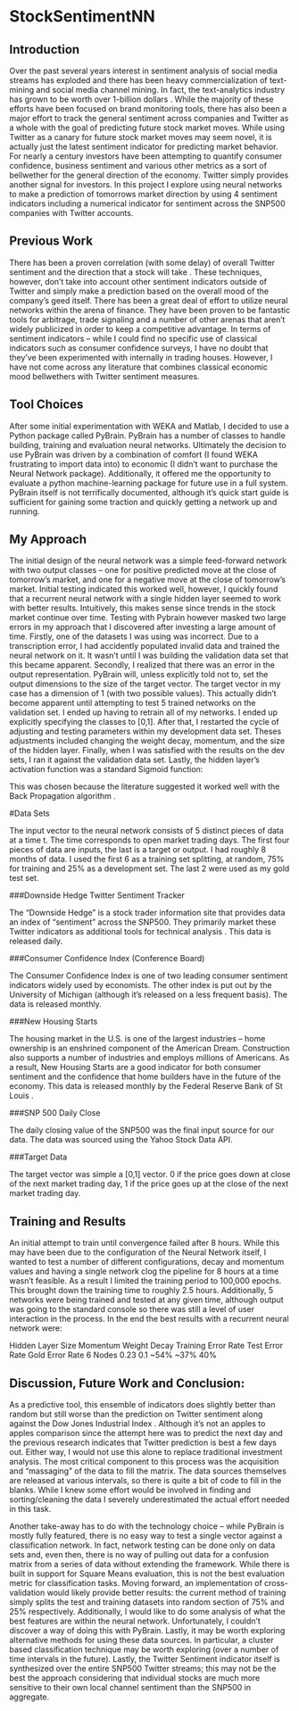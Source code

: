 StockSentimentNN
================
Introduction
----------------

  Over the past several years interest in sentiment analysis of social media streams has exploded and there has been heavy commercialization of text-mining and social media channel mining. In fact, the text-analytics industry has grown to be worth over 1-billion dollars . While the majority of these efforts have been focused on brand monitoring tools, there has also been a major effort to track the general sentiment across companies and Twitter as a whole with the goal of predicting future stock market moves.
	While using Twitter as a canary for future stock market moves may seem novel, it is actually just the latest sentiment indicator for predicting market behavior. For nearly a century investors have been attempting to quantify consumer confidence, business sentiment and various other metrics as a sort of bellwether for the general direction of the economy. Twitter simply provides another signal for investors.
	In this project I explore using neural networks to make a prediction of tomorrows market direction by using 4 sentiment indicators including a numerical indicator for sentiment across the SNP500 companies with Twitter accounts.

Previous Work
----------------

There has been a proven correlation (with some delay) of overall Twitter sentiment and the direction that a stock will take . These techniques, however, don’t take into account other sentiment indicators outside of Twitter and simply make a prediction based on the overall mood of the company’s geed itself. 
There has been a great deal of effort to utilize neural networks within the arena of finance.  They have been proven to be fantastic tools for arbitrage, trade signaling and a number of other arenas that aren’t widely publicized in order to keep a competitive advantage. In terms of sentiment indicators – while I could find no specific use of classical indicators such as consumer confidence surveys, I have no doubt that they’ve been experimented with internally in trading houses. However, I have not come across any literature that combines classical economic mood bellwethers with Twitter sentiment measures.



Tool Choices
----------------

After some initial experimentation with WEKA and Matlab, I decided to use a Python package called PyBrain. PyBrain has a number of classes to handle building, training and evaluation neural networks. Ultimately the decision to use PyBrain was driven by a combination of comfort (I found WEKA frustrating to import data into) to economic (I didn’t want to purchase the Neural Network package). Additionally, it offered me the opportunity to evaluate a python machine-learning package for future use in a full system.
PyBrain itself is not terrifically documented, although it’s quick start guide is sufficient for gaining some traction and quickly getting a network up and running. 

My Approach
----------------

The initial design of the neural network was a simple feed-forward network with two output classes – one for positive predicted move at the close of tomorrow’s market, and one for a negative move at the close of tomorrow’s market. Initial testing indicated this worked well, however, I quickly found that a recurrent neural network with a single hidden layer seemed to work with better results. Intuitively, this makes sense since trends in the stock market continue over time. Testing with Pybrain however masked two large errors in my approach that I discovered after investing a large amount of time.
Firstly, one of the datasets I was using was incorrect. Due to a transcription error, I had accidently populated invalid data and trained the neural network on it. It wasn’t until I was building the validation data set that this became apparent. Secondly, I realized that there was an error in the output representation. PyBrain will, unless explicitly told not to, set the output dimensions to the size of the target vector. The target vector in my case has a dimension of 1 (with two possible values). This actually didn’t become apparent until attempting to test 5 trained networks on the validation set. I ended up having to retrain all of my networks.
I ended up explicitly specifying the classes to [0,1].  After that, I restarted the cycle of adjusting and testing parameters within my development data set. Theses adjustments included changing the weight decay, momentum,  and the size of the hidden layer. Finally, when I was satisfied with the results on the dev sets, I ran it against the validation data set.
Lastly, the hidden layer’s activation function was a standard Sigmoid function:
 
This was chosen because the literature suggested it worked well with the Back Propagation algorithm .

#Data Sets
	
The input vector to the neural network consists of 5 distinct pieces of data at a time t. The time corresponds to open market trading days. The first four pieces of data are inputs, the last is a target or output.  I had roughly 8 months of data. I used the first 6 as a training set splitting, at random, 75% for training and 25% as a development set. The last 2 were used as my gold test set.

###Downside Hedge Twitter Sentiment Tracker


The “Downside Hedge” is a stock trader information site that provides data an index of “sentiment” across the SNP500. They primarily market these Twitter indicators as additional tools for technical analysis . This data is released daily.

###Consumer Confidence Index (Conference Board)

The Consumer Confidence Index is one of two leading consumer sentiment indicators widely used by economists. The other index is put out by the University of Michigan (although it’s released on a less frequent basis).  The data is released monthly.

###New Housing Starts

The housing market in the U.S. is one of the largest industries – home ownership is an enshrined component of the American Dream. Construction also supports a number of industries and employs millions of Americans. As a result, New Housing Starts are a good indicator for both consumer sentiment and the confidence that home builders have in the future of the economy.  This data is released monthly by the Federal Reserve Bank of St Louis .

###SNP 500 Daily Close

The daily closing value of the SNP500 was the final input source for our data. The data was sourced using the Yahoo Stock Data API.

###Target Data

The target vector was simple a [0,1] vector.  0 if the price goes down at close of the next market trading day, 1 if the price goes up at the close of the next market trading day.

Training and Results
----------------

An initial attempt to train until convergence failed after 8 hours.  While this may have been due to the configuration of the Neural Network itself, I wanted to test a number of different configurations, decay and momentum values and having a single network clog the pipeline for 8 hours at a time wasn’t feasible.  As a result I limited the training period to 100,000 epochs.  This brought down the training time to roughly 2.5 hours. Additionally, 5 networks were being trained and tested at any given time, although output was going to the standard console so there was still a level of user interaction in the process.
In the end the best results with a recurrent neural network were: 

Hidden Layer Size	Momentum	Weight Decay	Training Error Rate	Test Error Rate	Gold Error Rate
6 Nodes	0.23	0.1	~54%	~37%	40%

Discussion, Future Work and Conclusion:
-----------------

As a predictive tool, this ensemble of indicators does slightly better than random but still worse than the prediction on Twitter sentiment along against the Dow Jones Industrial Index .  Although it’s not an apples to apples comparison since the attempt here was to predict the next day and the previous research indicates that Twitter prediction is best a few days out. Either way, I would not use this alone to replace traditional investment analysis.
The most critical component to this process was the acquisition and “massaging” of the data to fill the matrix. The data sources themselves are released at various intervals, so there is quite a bit of code to fill in the blanks. While I knew some effort would be involved in finding and sorting/cleaning the data I severely underestimated the actual effort needed in this task.  
  
Another take-away has to do with the technology choice – while PyBrain is mostly fully featured, there is no easy way to test a single vector against a classification network. In fact, network testing can be done only on data sets and, even then, there is no way of pulling out data for a confusion matrix from a series of data without extending the framework.  While there is built in support for Square Means evaluation, this is not the best evaluation metric for classification tasks. 
Moving forward, an implementation of cross-validation would likely provide better results: the current method of training simply splits the test and training datasets into random section of 75% and 25% respectively. Additionally, I would like to do some analysis of what the best features are within the neural network. Unfortunately, I couldn’t discover a way of doing this with PyBrain.
Lastly, it may be worth exploring alternative methods for using these data sources. In particular, a cluster based classification technique may be worth exploring (over a number of time intervals in the future). Lastly, the Twitter Sentiment indicator itself is synthesized over the entire SNP500 Twitter streams; this may not be the best the approach considering that individual stocks are much more sensitive to their own local channel sentiment than the SNP500 in aggregate.  

